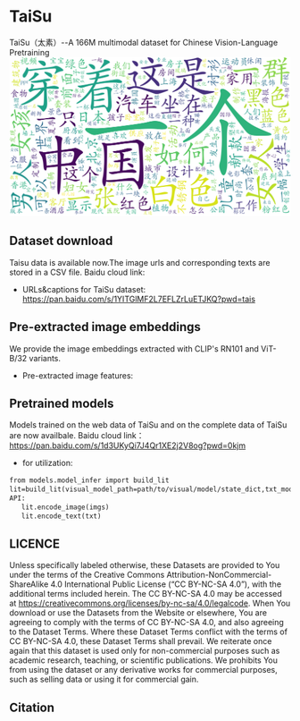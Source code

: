 # TaiSu
TaiSu（太素）--A 166M multimodal dataset for Chinese Vision-Language Pretraining
![word cloud](/imgs/all_wc.png)

## Dataset download ##
Taisu data is available now.The image urls and corresponding texts are stored in a CSV file. 
Baidu cloud link:
* URLs&captions for TaiSu dataset: https://pan.baidu.com/s/1YITGlMF2L7EFLZrLuETJKQ?pwd=tais

## Pre-extracted image embeddings
We provide the image embeddings extracted with CLIP's RN101 and ViT-B/32 variants. 
* Pre-extracted image features: 
## Pretrained models ##
 Models trained on the web data of TaiSu and on the complete data of TaiSu are now availbale.
 Baidu cloud link：https://pan.baidu.com/s/1d3UKyQi7J4Qr1XE2j2V8og?pwd=0kjm 
 * for utilization:
 ```
 from models.model_infer import build_lit
 lit=build_lit(visual_model_path=path/to/visual/model/state_dict,txt_model_path==path/to/textual/model/state_dict)
 API:
    lit.encode_image(imgs)
    lit.encode_text(txt) 
 ```
 
## LICENCE ##
Unless specifically labeled otherwise, these Datasets are provided to You under the terms of the Creative Commons Attribution-NonCommercial-ShareAlike 4.0 International Public License (“CC BY-NC-SA 4.0”), with the additional terms included herein. The CC BY-NC-SA 4.0 may be accessed at https://creativecommons.org/licenses/by-nc-sa/4.0/legalcode. When You download or use the Datasets from the Website or elsewhere, You are agreeing to comply with the terms of CC BY-NC-SA 4.0, and also agreeing to the Dataset Terms. Where these Dataset Terms conflict with the terms of CC BY-NC-SA 4.0, these Dataset Terms shall prevail. We reiterate once again that this dataset is used only for non-commercial purposes such as academic research, teaching, or scientific publications. We prohibits You from using the dataset or any derivative works for commercial purposes, such as selling data or using it for commercial gain.
## Citation 

